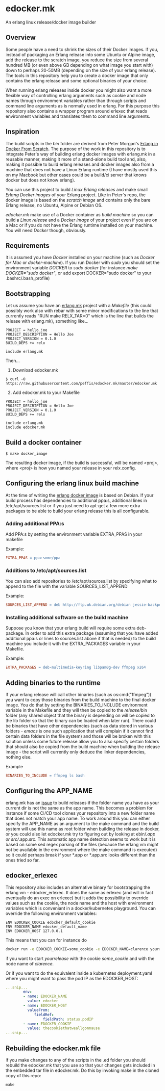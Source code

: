 # edocker.mk
An erlang linux release/docker image builder

## Overview
Some people have a need to shrink the sizes of their Docker images. If
you, instead of packaging an Erlang release into some Ubuntu or Alpine
image, add the release to the scratch image, you reduce the
size from several hundred MB (or even above GB depending on what image
you start with) down to perhaps 20-50MB (depending on the size of your
erlang release). The tools in this repository help you to create a
docker image that only contains the erlang release and some optional
binaries of your choice.

When running erlang releases inside docker you might also want a more
flexible way of controlling erlang arguments such as cookie and node
names through environment variables rather than through scripts and
command line arguments as is normally used in erlang. For this purpose
this repository also contains a wrapper program around erlexec that
reads environment variables and translates them to command line
arguments.


## Inspiration
The build scripts in the *bin* folder are derived from Peter Morgan's
[Erlang in Docker From
Scratch](https://github.com/shortishly/erlang-in-docker-from-scratch). The
purpose of the work in this repository is to integrate Peter's way of
building erlang docker images with erlang.mk in a reusable manner,
making it more of a stand-alone build tool and, also, making it
possible to build erlang releases and docker images also from a
machine that does not have a Linux Erlang runtime (I have mostly used
this on my Macbook but other cases could be a build/ci server that
knows docker but does not know erlang).

You can use this project to build *Linux Erlang releases* and make
small *Erlang Docker images* of your Erlang project. Like in Peter's
repo, the docker image is based on the *scratch image* and contains
only the bare Erlang release, no Ubuntu, Alpine or Debian OS.

*edocker.mk* make use of a Docker container as *build machine* so you
can build a *Linux release* and a *Docker image* of your project even
if you are on a Mac or if you do not have the Erlang runtime installed
on your machine. You will need *Docker* though, obviously.

## Requirements
It is assumed you have *Docker* installed on your machine (such as
*Docker for Mac* or *docker-machine*). If you run Docker with *sudo*
you should set the environment variable *DOCKER* to *sudo docker* (for
instance *make DOCKER="sudo docker"*, or add export DOCKER="sudo
docker" to your .bashrc/.bash_profile)

## Bootstrapping
Let us assume you have an [erlang.mk](https://erlang.mk) project with
a *Makefile* (this could possibly work also with rebar with some minor
modifications to the line that currently reads "RUN make RELX_TAR=0"
which is the line that builds the release with erlang.mk), something like...
```
PROJECT = hello_joe
PROJECT_DESCRIPTION = Hello Joe
PROJECT_VERSION = 0.1.0
BUILD_DEPS += relx

include erlang.mk
```
Then...
1. Download edocker.mk
```
$ curl -O https://raw.githubusercontent.com/peffis/edocker.mk/master/edocker.mk
```

2. Add edocker.mk to your Makefile
```
PROJECT = hello_joe
PROJECT_DESCRIPTION = Hello Joe
PROJECT_VERSION = 0.1.0
BUILD_DEPS += relx

include erlang.mk
include edocker.mk
```

## Build a docker container
```
$ make docker_image
```
The resulting docker image, if the build is successful, will be named
&lt;proj&gt;, where &lt;proj&gt; is how you named your release in your
relx.config.

## Configuring the erlang linux build machine
At the time of writing the [erlang docker
image](https://hub.docker.com/_/erlang/) is based on Debian. If
your build process has dependencies to additional ppa:s, additional
lines in /etc/apt/sources.list or if you just need to apt-get a few
more extra packages to be able to build your erlang release this is
all configurable.

### Adding additional PPA:s
Add PPA:s by setting the environment variable EXTRA_PPAS in your
makefile

Example:
```Makefile
EXTRA_PPAS = ppa:some/ppa
```

### Additions to /etc/apt/sources.list
You can also add repositories to /etc/apt/sources.list by specifying
what to append to the file with the variable SOURCES_LIST_APPEND

Example:
```Makefile
SOURCES_LIST_APPEND = deb http://ftp.uk.debian.org/debian jessie-backports main\ndeb http://www.deb-multimedia.org jessie main non-free
```

### Installing additional software on the build machine
Suppose you know that your erlang build will require some extra
deb-package. In order to add this extra package (assuming that you
have added additional ppa:s or lines to sources.list above if that is
needed) to the build machine you include it with the EXTRA_PACKAGES
variable in your Makefile.

Example:
```Makefile
EXTRA_PACKAGES = deb-multimedia-keyring libpam0g-dev ffmpeg x264
```

## Adding binaries to the runtime
If your erlang release will call other binaries (such as
os:cmd("ffmpeg")) you want to copy those binaries from the build
machine to the final docker image. You do that by setting the
BINARIES_TO_INCLUDE environment variable in the Makefile and they will
then be copied to the _release_/bin folder (any shared object that the
binary is depending on will be copied to the lib folder so that the
binary can be loaded when later run). There could be binaries that
have other dependencies (such as data stored in various folders -
_emacs_ is one such application that will complain if it cannot find
certain data folders in the file system) and those will be broken with
this solution unless some future release allow you to also specify
certain folders that should also be copied from the build machine when
building the release image - the script will currently only deduce the
linker dependencies, nothing else.

Example
```Makefile
BINARIES_TO_INCLUDE = ffmpeg ls bash
```

## Configuring the APP_NAME
erlang.mk has an
[issue](https://github.com/ninenines/erlang.mk/issues/991) to build
releases if the folder name you have as your current dir is not the
same as the app name. This becomes a problem for instance if some
CI/CD tool clones your repository into a new folder name that does not
match your app name. To work around this you can either specify the
APP_NAME as an argument to the make command and the build system will
use this name as root folder when building the release in docker, or
you could also let edocker.mk try to figuring out by looking at
ebin/*.app or src/*.app.src. This automatic app name detection seems
to work but it is based on some sed regex parsing of the files
(because the erlang vm might not be available in the environment where
the make command is executed) so it could perhaps break if your *.app
or *.app.src looks different than the ones tried so far.

## edocker_erlexec
This repository also includes an alternative binary for bootstrapping
the erlang vm - edocker_erlexec. It does the same as erlexec (and will
in fact eventually do an exec on erlexec) but it adds the possibility to
override values such as the cookie, the node name and the host with
environment variables which is conveniant in a docker/kubernetes
playground. You can override the following environment variables:
```
ENV EDOCKER_COOKIE edocker_default_cookie
ENV EDOCKER_NAME edocker_default_name
ENV EDOCKER_HOST 127.0.0.1
```

This means that you can for instance do
```bash
docker run -e EDOCKER_COOKIE=some_cookie -e EDOCKER_NAME=clarence yourrelease
```
if you want to start _yourrelease_ with the cookie _some_cookie_ and with the node name of _clarence_.

Or if you want to do the equivalent inside a kubernetes deployment.yaml where you might want to pass the pod IP as the EDOCKER_HOST:
```yaml
...snip...
        env:
        - name: EDOCKER_NAME
          value: edocker
        - name: EDOCKER_HOST
          valueFrom:
             fieldRef:
                 fieldPath: status.podIP
        - name: EDOCKER_COOKIE
          value: thecookiethatweallgonnause
...snip...
```

## Rebuilding the edocker.mk file
If you make changes to any of the scripts in the .ed folder you should
rebuild the edocker.mk that you use so that your changes gets included
in the embedded tar file in edocker.mk. Do this by invoking make in
the cloned copy of this repo:
```
make
```
